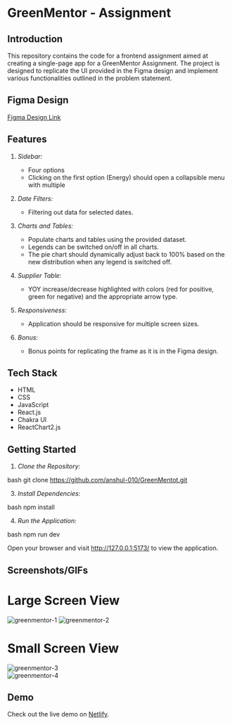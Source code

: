 # GreenMentor - Assignment

## Introduction

This repository contains the code for a frontend assignment aimed at creating a single-page app for a GreenMentor Assignment. The project is designed to replicate the UI provided in the Figma design and implement various functionalities outlined in the problem statement.

## Figma Design

[Figma Design Link](https://www.figma.com/file/fAtDdzv4g2OgF16zGxwtfn/Frontend-Assignment-V1?type=design&node-id=0-1&mode=design&t=xs8VQ4v3VMcS1AKR-0)

## Features

1. *Sidebar:*
   - Four options 
   - Clicking on the first option (Energy) should open a collapsible menu with multiple 

2. *Date Filters:*
   - Filtering out data for selected dates.

3. *Charts and Tables:*
   - Populate charts and tables using the provided dataset.
   - Legends can be switched on/off in all charts.
   - The pie chart should dynamically adjust back to 100% based on the new distribution when any legend is switched off.

4. *Supplier Table:*
   - YOY increase/decrease highlighted with colors (red for positive, green for negative) and the appropriate arrow type.

5. *Responsiveness:*
   - Application should be responsive for multiple screen sizes.

6. *Bonus:*
   - Bonus points for replicating the frame as it is in the Figma design.

## Tech Stack

- HTML
- CSS
- JavaScript
- React.js
- Chakra UI
- ReactChart2.js

## Getting Started

1. *Clone the Repository:*

bash
git clone https://github.com/anshul-010/GreenMentot.git


3. *Install Dependencies:*

bash
npm install


4. *Run the Application:*

bash
npm run dev


Open your browser and visit http://127.0.0.1:5173/ to view the application.

## Screenshots/GIFs
# Large Screen View

![greenmentor-1](https://github.com/anshul-010/GreenMentot/assets/93611786/0b87a0b8-a007-42c4-9b1a-6a7612c1fb56)
![greenmentor-2](https://github.com/anshul-010/GreenMentot/assets/93611786/ab1e98a9-1023-49b3-b065-e2a13f8c4419)


# Small Screen View 

![greenmentor-3](https://github.com/anshul-010/GreenMentot/assets/93611786/a015a16c-ce61-4fe9-905f-1b4a985f85bb)
<br/>
![greenmentor-4](https://github.com/anshul-010/GreenMentot/assets/93611786/14a76c26-1891-4945-a619-c366b847aa85)


## Demo

Check out the live demo on [Netlify](https://659e9682697f68e2771f23ce--warm-phoenix-8043fc.netlify.app/).
